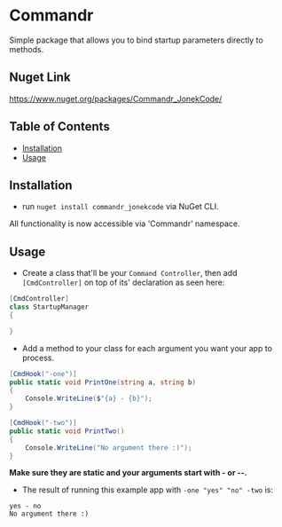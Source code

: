 # Commandr
Simple package that allows you to bind startup parameters directly to methods.

## Nuget Link
https://www.nuget.org/packages/Commandr_JonekCode/

## Table of Contents

-   [Installation](#installation)
-   [Usage](#usage)

## Installation
- run `nuget install commandr_jonekcode` via NuGet CLI.

All functionality is now accessible via 'Commandr' namespace.

## Usage

- Create a class that'll be your `Command Controller`, then add `[CmdController]` on top of its' declaration as seen here:
```csharp
[CmdController]
class StartupManager
{

}
```

- Add a method to your class for each argument you want your app to process.

```csharp
[CmdHook("-one")]
public static void PrintOne(string a, string b)
{
    Console.WriteLine($"{a} - {b}");
}

[CmdHook("-two")]
public static void PrintTwo()
{
    Console.WriteLine("No argument there :)");
}
```

**Make sure they are static and your arguments start with - or --.**

- The result of running this example app with `-one "yes" "no" -two` is:

```
yes - no
No argument there :)
```
